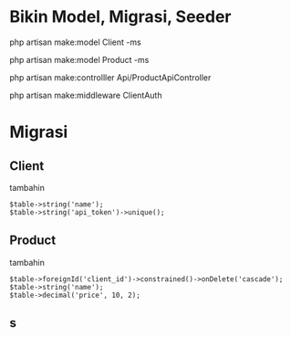 # Bikin Model, Migrasi, Seeder

php artisan make:model Client -ms

php artisan make:model Product -ms

php artisan make:controlller Api/ProductApiController

php artisan make:middleware ClientAuth

# Migrasi

## Client 

tambahin 
```mysql
$table->string('name');
$table->string('api_token')->unique();
```


## Product

tambahin
```
$table->foreignId('client_id')->constrained()->onDelete('cascade');
$table->string('name');
$table->decimal('price', 10, 2);
```

## s

